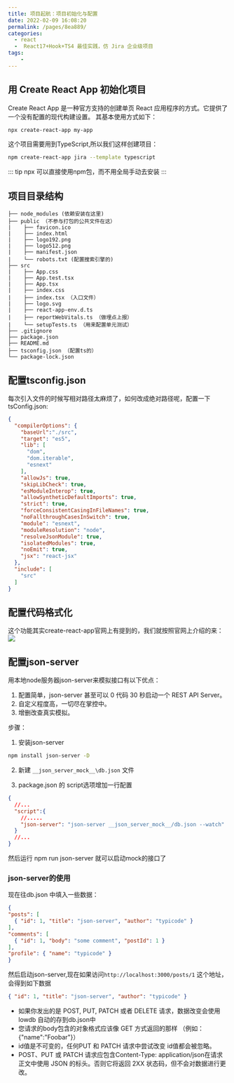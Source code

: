 ```yaml
---
title: 项目起航：项目初始化与配置
date: 2022-02-09 16:08:20
permalink: /pages/8ea889/
categories:
  - react
  -  React17+Hook+TS4 最佳实践，仿 Jira 企业级项目
tags:
    -
---
```

## 用 Create React App 初始化项目
Create React App 是一种官方支持的创建单页 React 应用程序的方式。它提供了一个没有配置的现代构建设置。
其基本使用方式如下：
```sh
npx create-react-app my-app
```

这个项目需要用到TypeScript,所以我们这样创建项目：
```sh
npm create-react-app jira --template typescript
```

::: tip
npx 可以直接使用npm包，而不用全局手动去安装
:::

## 项目目录结构
```
├── node_modules (依赖安装在这里)
├── public （不参与打包的公共文件在这）
|    ├── favicon.ico
|    ├── index.html 
|    ├── logo192.png
|    ├── logo512.png
|    ├── manifest.json
|    └── robots.txt (配置搜索引擎的)
├── src
|    ├── App.css
|    ├── App.test.tsx
|    ├── App.tsx
|    ├── index.css
|    ├── index.tsx （入口文件）
|    ├── logo.svg
|    ├── react-app-env.d.ts 
|    ├── reportWebVitals.ts （做埋点上报）
|    └── setupTests.ts （用来配置单元测试）
├── .gitignore
├── package.json
├── README.md
├── tsconfig.json （配置ts的）
└── package-lock.json
```

## 配置tsconfig.json
每次引入文件的时候写相对路径太麻烦了，如何改成绝对路径呢，配置一下tsConfig.json:
```json {3}
{
  "compilerOptions": {
    "baseUrl":"./src",
    "target": "es5",
    "lib": [
      "dom",
      "dom.iterable",
      "esnext"
    ],
    "allowJs": true,
    "skipLibCheck": true,
    "esModuleInterop": true,
    "allowSyntheticDefaultImports": true,
    "strict": true,
    "forceConsistentCasingInFileNames": true,
    "noFallthroughCasesInSwitch": true,
    "module": "esnext",
    "moduleResolution": "node",
    "resolveJsonModule": true,
    "isolatedModules": true,
    "noEmit": true,
    "jsx": "react-jsx"
  },
  "include": [
    "src"
  ]
}

```

## 配置代码格式化
这个功能其实create-react-app官网上有提到的，我们就按照官网上介绍的来：
![](https://daodaoblogpicgo.oss-cn-shanghai.aliyuncs.com/img/4dc590b061f54e7d8e9b0215f18a4888.png)
## 配置json-server
用本地node服务器json-server来模拟接口有以下优点：
1. 配置简单，json-server 甚至可以 0 代码 30 秒启动一个 REST API Server。
2. 自定义程度高，一切尽在掌控中。
3. 增删改查真实模拟。

步骤： 
1. 安装json-server
```sh
npm install json-server -D
```

2. 新建 `__json_server_mock__\db.json` 文件

3. package.json 的 script选项增加一行配置 
```json
{
  //...
  "script":{
    //.....
    "json-server": "json-server __json_server_mock__/db.json --watch"
  }
  //...
}
```

然后运行 npm run json-server 就可以启动mock的接口了

### json-server的使用
  现在往db.json 中填入一些数据：
  ```json
  {
  "posts": [
    { "id": 1, "title": "json-server", "author": "typicode" }
  ],
  "comments": [
    { "id": 1, "body": "some comment", "postId": 1 }
  ],
  "profile": { "name": "typicode" }
}
  ```
然后启动json-server,现在如果访问`http://localhost:3000/posts/1` 这个地址，会得到如下数据
```json
{ "id": 1, "title": "json-server", "author": "typicode" }
```
- 如果你发出的是 POST, PUT, PATCH 或者 DELETE 请求，数据改变会使用 lowdb 自动的存到db.json中
- 您请求的body包含的对象格式应该像 GET 方式返回的那样 （例如： {"name":"Foobar"}）
- id值是不可变的，任何PUT 和 PATCH 请求中尝试改变 id值都会被忽略。
- POST、PUT 或 PATCH 请求应包含Content-Type: application/json在请求正文中使用 JSON 的标头。否则它将返回 2XX 状态码，但不会对数据进行更改。